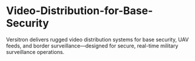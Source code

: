 # Video-Distribution-for-Base-Security
Versitron delivers rugged video distribution systems for base security, UAV feeds, and border surveillance—designed for secure, real-time military surveillance operations.
